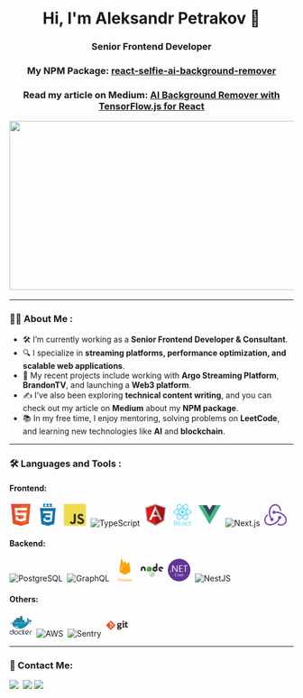 <h1 align="center">Hi, I'm Aleksandr Petrakov 👋</h1>

<h3 align="center">Senior Frontend Developer</h3>

<div align="center">
<h3>My NPM Package: <a target="_blank" href="https://www.npmjs.com/package/react-selfie-ai-background-remover">react-selfie-ai-background-remover</a></h3>
<h3>Read my article on Medium: <a target="_blank" href="https://medium.com/@alex.g.petrakov/introducing-ai-background-remover-with-tensorflow-js-for-react-applications-b80257a2b07c">AI Background Remover with TensorFlow.js for React</a></h3>
</div>

<div align="center">
  <img src="https://media.giphy.com/media/dWesBcTLavkZuG35MI/giphy.gif" width="600" height="300"/>
</div>

---

### 👨‍💻 About Me :
- 🛠️ I’m currently working as a **Senior Frontend Developer & Consultant**.
- 🔍 I specialize in **streaming platforms, performance optimization, and scalable web applications**.
- 🎯 My recent projects include working with **Argo Streaming Platform**, **BrandonTV**, and launching a **Web3 platform**.
- ✍️ I’ve also been exploring **technical content writing**, and you can check out my article on **Medium** about my **NPM package**.
- 📚 In my free time, I enjoy mentoring, solving problems on **LeetCode**, and learning new technologies like **AI** and **blockchain**.

---

### 🛠️ Languages and Tools :

#### Frontend:
<div>
  <img src="https://github.com/devicons/devicon/blob/master/icons/html5/html5-original.svg" title="HTML5" alt="HTML" width="40" height="40"/>&nbsp;
  <img src="https://github.com/devicons/devicon/blob/master/icons/css3/css3-plain-wordmark.svg" title="CSS3" alt="CSS" width="40" height="40"/>&nbsp;
  <img src="https://github.com/devicons/devicon/blob/master/icons/javascript/javascript-original.svg" title="JavaScript" alt="JavaScript" width="40" height="40"/>&nbsp;
  <img src="https://static-00.iconduck.com/assets.00/typescript-plain-icon-256x256-ypojgpyj.png" title="TypeScript" alt="TypeScript" width="40" height="40"/>&nbsp;
  <img src="https://github.com/devicons/devicon/blob/master/icons/angularjs/angularjs-original.svg" title="Angular" alt="Angular" width="40" height="40"/>&nbsp;
  <img src="https://github.com/devicons/devicon/blob/master/icons/react/react-original-wordmark.svg" title="React" alt="React" width="40" height="40"/>&nbsp;
  <img src="https://github.com/devicons/devicon/blob/master/icons/vuejs/vuejs-original.svg" title="Vue.js" alt="Vue.js" width="40" height="40"/>&nbsp;
  <img src="https://www.svgrepo.com/show/354113/nextjs-icon.svg" title="Next.js" alt="Next.js" width="40" height="40"/>&nbsp;
  <img src="https://github.com/devicons/devicon/blob/master/icons/redux/redux-original.svg" title="Redux" alt="Redux " width="40" height="40"/>&nbsp;
</div>

#### Backend:
<div>
  <img src="https://www.vectorlogo.zone/logos/postgresql/postgresql-icon.svg" title="PostgreSQL" alt="PostgreSQL" width="40" height="40"/>&nbsp;
  <img src="https://static.cdnlogo.com/logos/g/23/graphql.svg" title="GraphQL" alt="GraphQL" width="40" height="40"/>&nbsp;
  <img src="https://raw.githubusercontent.com/devicons/devicon/master/icons/firebase/firebase-plain-wordmark.svg" title="Firebase" alt="Firebase" width="40" height="40"/>&nbsp;
  <img src="https://github.com/devicons/devicon/blob/master/icons/nodejs/nodejs-original-wordmark.svg" title="Node.js" alt="Node.js" width="40" height="40"/>&nbsp;
  <img src="https://github.com/devicons/devicon/blob/master/icons/dotnetcore/dotnetcore-original.svg" title=".NET Core" alt=".NET Core" width="40" height="40"/>&nbsp;
  <img src="https://static-00.iconduck.com/assets.00/nestjs-icon-2048x2040-3rrvcej8.png" title="NestJS" alt="NestJS" width="40" height="40"/>&nbsp;
</div>

#### Others:
<div>
  <img src="https://github.com/devicons/devicon/blob/master/icons/docker/docker-original-wordmark.svg" title="Docker" alt="Docker" width="40" height="40"/>&nbsp;
  <img src="https://www.vectorlogo.zone/logos/amazon_aws/amazon_aws-icon.svg" title="AWS" alt="AWS" width="40" height="40"/>&nbsp;
  <img src="https://www.vectorlogo.zone/logos/sentryio/sentryio-icon.svg" title="Sentry" alt="Sentry" width="40" height="40"/>&nbsp;
  <img src="https://github.com/devicons/devicon/blob/master/icons/git/git-original-wordmark.svg" title="Git" alt="Git" width="40" height="40"/>&nbsp;
</div>

---

### 💬 Contact Me:
<div> 
  <a href="https://t.me/alex_web_space" target="_blank"><img width="100" src="https://icon-library.com/images/telegram-icon-png/telegram-icon-png-3.jpg" target="_blank"></a>&nbsp;
  <a href="https://www.linkedin.com/in/agpetrakov/" target="_blank"><img src="https://img.shields.io/badge/-LinkedIn-%230077B5?style=for-the-badge&logo=linkedin&logoColor=white" target="_blank"></a>
  <a href="mailto:alex.g.petrakov@gmail.com"><img src="https://img.shields.io/badge/-Gmail-%23333?style=for-the-badge&logo=gmail&logoColor=white" target="_blank"></a>
</div>
<!---
---

### 📊 GitHub Stats:

[![Aleksandr's GitHub stats](https://github-readme-stats.vercel.app/api?username=AleksPetrakov&show_icons=true)](https://github.com/AleksPetrakov/github-readme-stats)

![Top Langs](https://github-readme-stats.vercel.app/api/top-langs/?username=AleksPetrakov&layout=compact)

---

### 🏆 GitHub Trophies:

[![trophy](https://github-profile-trophy.vercel.app/?username=AleksPetrakov&theme=gruvbox)](https://github.com/AleksPetrakov/github-profile-trophy)

---

### 🔥 Contributions:

[![GitHub Streak](https://github-readme-streak-stats.herokuapp.com/?user=AleksPetrakov&theme=dark)](https://git.io/streak-stats)

!-->
